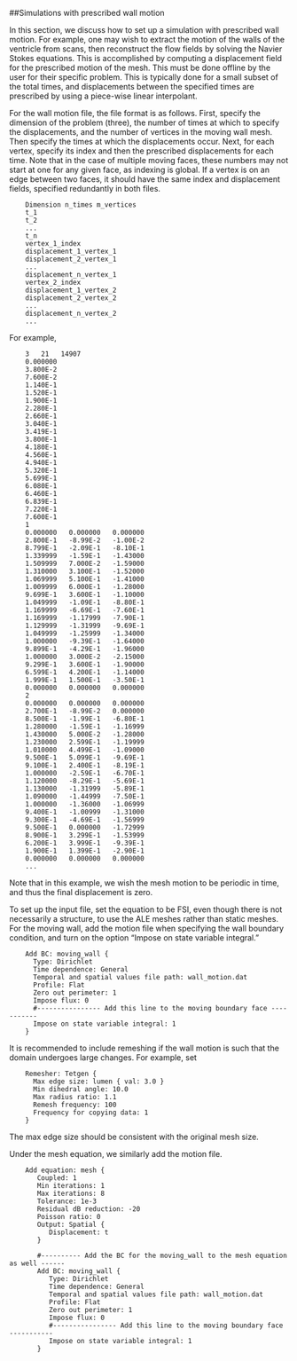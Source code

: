##Simulations with prescribed wall motion

In this section, we discuss how to set up a simulation with prescribed wall motion. For example, one may wish to extract the motion of the walls of the ventricle from scans, then reconstruct the flow fields by solving the Navier Stokes equations. This is accomplished by computing a displacement field for the prescribed motion of the mesh. This must be done offline by the user for their specific problem. This is typically done for a small subset of the total times, and displacements between the specified times are prescribed by using a piece-wise linear interpolant.

For the wall motion file, the file format is as follows. First, specify the dimension of the problem (three), the number of times at which to specify the displacements, and the number of vertices in the moving wall mesh. Then specify the times at which the displacements occur. Next, for each vertex, specify its index and then the prescribed displacements for each time. Note that in the case of multiple moving faces, these numbers may not start at one for any given face, as indexing is global. If a vertex is on an edge between two faces, it should have the same index and displacement fields, specified redundantly in both files.

        Dimension n_times m_vertices
        t_1
        t_2
        ...
        t_n
        vertex_1_index
        displacement_1_vertex_1
        displacement_2_vertex_1
        ...
        displacement_n_vertex_1
        vertex_2_index 
        displacement_1_vertex_2
        displacement_2_vertex_2
        ...
        displacement_n_vertex_2
        ... 

For example,

        3   21   14907
        0.000000
        3.800E-2
        7.600E-2
        1.140E-1
        1.520E-1
        1.900E-1
        2.280E-1
        2.660E-1
        3.040E-1
        3.419E-1
        3.800E-1
        4.180E-1
        4.560E-1
        4.940E-1
        5.320E-1
        5.699E-1
        6.080E-1
        6.460E-1
        6.839E-1
        7.220E-1
        7.600E-1
        1
        0.000000   0.000000   0.000000   
        2.800E-1   -8.99E-2   -1.00E-2   
        8.799E-1   -2.09E-1   -8.10E-1   
        1.339999   -1.59E-1   -1.43000   
        1.509999   7.000E-2   -1.59000   
        1.310000   3.100E-1   -1.52000   
        1.069999   5.100E-1   -1.41000   
        1.009999   6.000E-1   -1.28000   
        9.699E-1   3.600E-1   -1.10000   
        1.049999   -1.09E-1   -8.80E-1   
        1.169999   -6.69E-1   -7.60E-1   
        1.169999   -1.17999   -7.90E-1   
        1.129999   -1.31999   -9.69E-1   
        1.049999   -1.25999   -1.34000   
        1.000000   -9.39E-1   -1.64000   
        9.899E-1   -4.29E-1   -1.96000   
        1.000000   3.000E-2   -2.15000   
        9.299E-1   3.600E-1   -1.90000   
        6.599E-1   4.200E-1   -1.14000   
        1.999E-1   1.500E-1   -3.50E-1   
        0.000000   0.000000   0.000000   
        2
        0.000000   0.000000   0.000000   
        2.700E-1   -8.99E-2   0.000000   
        8.500E-1   -1.99E-1   -6.80E-1   
        1.280000   -1.59E-1   -1.16999   
        1.430000   5.000E-2   -1.28000   
        1.230000   2.599E-1   -1.19999   
        1.010000   4.499E-1   -1.09000   
        9.500E-1   5.099E-1   -9.69E-1   
        9.100E-1   2.400E-1   -8.19E-1   
        1.000000   -2.59E-1   -6.70E-1   
        1.120000   -8.29E-1   -5.69E-1   
        1.130000   -1.31999   -5.89E-1   
        1.090000   -1.44999   -7.50E-1   
        1.000000   -1.36000   -1.06999   
        9.400E-1   -1.00999   -1.31000   
        9.300E-1   -4.69E-1   -1.56999   
        9.500E-1   0.000000   -1.72999   
        8.900E-1   3.299E-1   -1.53999   
        6.200E-1   3.999E-1   -9.39E-1   
        1.900E-1   1.399E-1   -2.90E-1   
        0.000000   0.000000   0.000000  
        ... 

Note that in this example, we wish the mesh motion to be periodic in time, and thus the final displacement is zero.

To set up the input file, set the equation to be FSI, even though there is not necessarily a structure, to use the ALE meshes rather than static meshes. For the moving wall, add the motion file when specifying the wall boundary condition, and turn on the option “Impose on state variable integral.”

        Add BC: moving_wall {
          Type: Dirichlet 
          Time dependence: General
          Temporal and spatial values file path: wall_motion.dat
          Profile: Flat
          Zero out perimeter: 1
          Impose flux: 0
          #---------------- Add this line to the moving boundary face -----------
          Impose on state variable integral: 1
        }

It is recommended to include remeshing if the wall motion is such that the domain undergoes large changes. For example, set

        Remesher: Tetgen {
          Max edge size: lumen { val: 3.0 }
          Min dihedral angle: 10.0
          Max radius ratio: 1.1
          Remesh frequency: 100
          Frequency for copying data: 1  
        }

The max edge size should be consistent with the original mesh size.

Under the mesh equation, we similarly add the motion file.

        Add equation: mesh {
           Coupled: 1
           Min iterations: 1
           Max iterations: 8
           Tolerance: 1e-3
           Residual dB reduction: -20
           Poisson ratio: 0
           Output: Spatial {
              Displacement: t
           }
           
           #---------- Add the BC for the moving_wall to the mesh equation as well ------
           Add BC: moving_wall {
              Type: Dirichlet 
              Time dependence: General
              Temporal and spatial values file path: wall_motion.dat
              Profile: Flat
              Zero out perimeter: 1
              Impose flux: 0
              #---------------- Add this line to the moving boundary face -----------
              Impose on state variable integral: 1
           }
